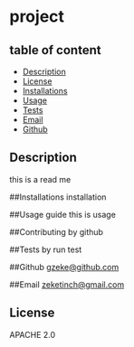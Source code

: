 # project

  ## table of content

  * [Description](#description)
  * [License](#license)
  * [Installations](#installations)
  * [Usage](#usage)
  * [Tests](#tests)
  * [Email](#email)
  * [Github](#github)

  ## Description
  this is a read me


  
  ##Installations
  installation 
  
  ##Usage
  guide this is usage
  
  ##Contributing
  by github

  ##Tests
  by run test

  ##Github
  gzeke@github.com
  
  ##Email
  zeketinch@gmail.com
  
  ## License
  APACHE 2.0
  
